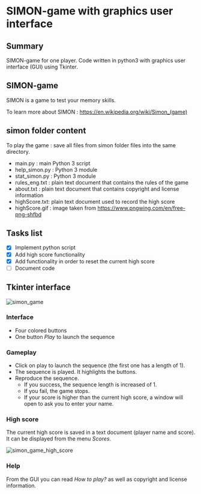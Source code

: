 # SIMON-game with graphics user interface

## Summary
SIMON-game for one player.
Code written in python3 with graphics user interface (GUI) using Tkinter.

## SIMON-game
SIMON is a game to test your memory skills.

To learn more about SIMON : https://en.wikipedia.org/wiki/Simon_(game)

## simon folder content
To play the game : save all files from simon folder files into the same directory.
* main.py : main Python 3 script
* help_simon.py : Python 3 module
* stat_simon.py : Python 3 module
* rules_eng.txt : plain text document that contains the rules of the game
* about.txt : plain text document that contains copyright and license information
* highScore.txt: plain text document used to record the high score
* highScore.gif : image taken from https://www.pngwing.com/en/free-png-shfbd

## Tasks list
- [x] Implement python script
- [x] Add high score functionality
- [x] Add functionality in order to reset the current high score
- [ ] Document code

## Tkinter interface

![simon_game](https://user-images.githubusercontent.com/82372483/139250124-6841dfe4-9404-4e16-9de8-adedc535ea9f.png)


### Interface

* Four colored buttons
* One button *Play* to launch the sequence

### Gameplay

* Click on play to launch the sequence (the first one has a length of 1).
* The sequence is played. It highlights the buttons.
* Reproduce the sequence.
  * If you success, the sequence length is increased of 1.
  * If you fail, the game stops.
  * If your score is higher than the current high score, a window will open to ask you to enter your name.

### High score
The current high score is saved in a text document (player name and score). It can be displayed from the menu *Scores*.

![simon_game_high_score](https://user-images.githubusercontent.com/82372483/139250158-dc012c35-b151-44b2-a366-fd8471fe03d0.png)

### Help

From the GUI you can read *How to play?* as well as copyright and license information.
